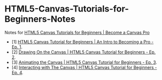 # HTML5-Canvas-Tutorials-for-Beginners-Notes
Notes for [HTML5 Canvas Tutorials for Beginners | Become a Canvas Pro](https://www.youtube.com/playlist?list=PLpPnRKq7eNW3We9VdCfx9fprhqXHwTPXL)


* [1] [HTML5 Canvas Tutorial for Beginners | An Intro to Becoming a Pro - Ep. 1](https://www.youtube.com/watch?v=EO6OkltgudE). 
* [2] [Drawing On the Canvas | HTML5 Canvas Tutorial for Beginners - Ep. 2](https://www.youtube.com/watch?v=83L6B13ixQ0).
* [3] [Animating the Canvas | HTML5 Canvas Tutorial for Beginners - Ep. 3](https://www.youtube.com/watch?v=yq2au9EfeRQ).
* [4] [Interacting with The Canvas | HTML5 Canvas Tutorial for Beginners - Ep. 4](https://www.youtube.com/watch?v=vxljFhP2krI).
